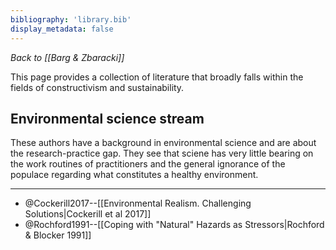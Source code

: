 ```yaml
---
bibliography: 'library.bib'
display_metadata: false
---
```


_Back to [[Barg & Zbaracki]]_

This page provides a collection of literature that broadly falls within the fields of constructivism and sustainability.

## Environmental science stream

These authors have a background in environmental science and are about the research-practice gap. They see that sciene has very little bearing on the work routines of practitioners and the general ignorance of the populace regarding what constitutes a healthy environment.

---

* @Cockerill2017--[[Environmental Realism. Challenging Solutions|Cockerill et al 2017]]
* @Rochford1991--[[Coping with "Natural" Hazards as Stressors|Rochford & Blocker 1991]]